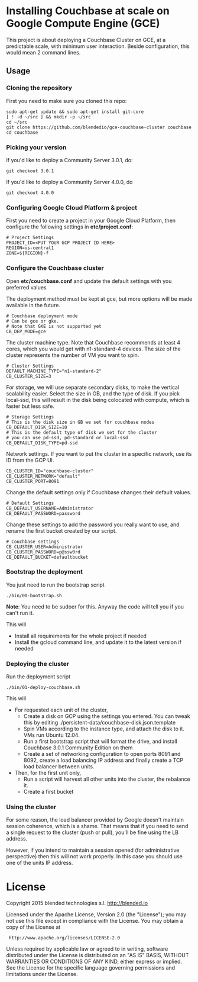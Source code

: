 # Installing Couchbase at scale on Google Compute Engine (GCE)

This project is about deploying a Couchbase Cluster on GCE, at a predictable scale, with minimum user interaction. Beside configuration, this would mean 2 command lines.

## Usage
### Cloning the repository

First you need to make sure you cloned this repo:

	sudo apt-get update && sudo apt-get install git-core
	[ ! -d ~/src ] && mkdir -p ~/src
	cd ~/src
	git clone https://github.com/blendedio/gce-couchbase-cluster couchbase
	cd couchbase

### Picking your version

If you'd like to deploy a Community Server 3.0.1, do: 

	git checkout 3.0.1

If you'd like to deploy a Community Server 4.0.0, do

	git checkout 4.0.0

### Configuring Google Cloud Platform & project

First you need to create a project in your Google Cloud Platform, then configure the following settings in **etc/project.conf**:

	# Project Settings
	PROJECT_ID=<PUT YOUR GCP PROJECT ID HERE>
	REGION=us-central1
	ZONE=${REGION}-f


### Configure the Couchbase cluster

Open **etc/couchbase.conf** and update the default settings with you preferred values

The deployment method must be kept at gce, but more options will be made available in the future.

	# Couchbase deployment mode
	# Can be gce or gke.
	# Note that GKE is not supported yet
	CB_DEP_MODE=gce

The cluster machine type. Note that Couchbase recommends at least 4 cores, which you would get with n1-standard-4 devices. The size of the cluster represents the number of VM you want to spin.

	# Cluster Settings
	DEFAULT_MACHINE_TYPE="n1-standard-2"
	CB_CLUSTER_SIZE=3

For storage, we will use separate secondary disks, to make the vertical scalability easier. Select the size in GB, and the type of disk. If you pick local-ssd, this will result in the disk being colocated with compute, which is faster but less safe.

	# Storage Settings
	# This is the disk size in GB we set for couchbase nodes
	CB_DEFAULT_DISK_SIZE=10
	# This is the default type of disk we set for the cluster
	# you can use pd-ssd, pd-standard or local-ssd
	CB_DEFAULT_DISK_TYPE=pd-ssd

Network settings. If you want to put the cluster in a specific network, use its ID from the GCP UI.

	CB_CLUSTER_ID="couchbase-cluster"
	CB_CLUSTER_NETWORK="default"
	CB_CLUSTER_PORT=8091

Change the default settings only if Couchbase changes their default values.

	# Default Settings
	CB_DEFAULT_USERNAME=Administrator
	CB_DEFAULT_PASSWORD=password

Change these settings to add the password you really want to use, and rename the first bucket created by our script.

	# Couchbase settings
	CB_CLUSTER_USER=Administrator
	CB_CLUSTER_PASSWORD=p@ssw0rd
	CB_DEFAULT_BUCKET=defaultbucket

### Bootstrap the deployment

You just need to run the bootstrap script

	./bin/00-bootstrap.sh

**Note**: You need to be sudoer for this. Anyway the code will tell you if you can't run it.

This will

* Install all requirements for the whole project if needed
* Install the gcloud command line, and update it to the latest version if needed

### Deploying the cluster

Run the deployment script

	./bin/01-deploy-couchbase.sh

This will

* For requested each unit of the cluster,
	* Create a disk on GCP using the settings you entered. You can tweak this by editing ./persistent-data/couchbase-disk.json.template
	* Spin VMs according to the instance type, and attach the disk to it. VMs run Ubuntu 12.04.
	* Run a first bootstrap script that will format the drive, and install Couchbase 3.0.1 Community Edition on them
	* Create a set of networking configuration to open ports 8091 and 8092, create a load balancing IP address and finally create a TCP load balancer between units.
* Then, for the first unit only,
	* Run a script will harvest all other units into the cluster, the rebalance it.
	* Create a first bucket  

### Using the cluster

For some reason, the load balancer provided by Google doesn't maintain session coherence, which is a shame. That means that if you need to send a single request to the cluster (push or pull), you'll be fine using the LB address.

However, if you intend to maintain a session opened (for administrative perspective) then this will not work properly. In this case you should use one of the units IP address.

# License
Copyright 2015 blended technologies s.l. <http://blended.io>

 Licensed under the Apache License, Version 2.0 (the "License");
 you may not use this file except in compliance with the License.
 You may obtain a copy of the License at

     http://www.apache.org/licenses/LICENSE-2.0

 Unless required by applicable law or agreed to in writing, software
 distributed under the License is distributed on an "AS IS" BASIS,
 WITHOUT WARRANTIES OR CONDITIONS OF ANY KIND, either express or implied.
 See the License for the specific language governing permissions and
 limitations under the License.
